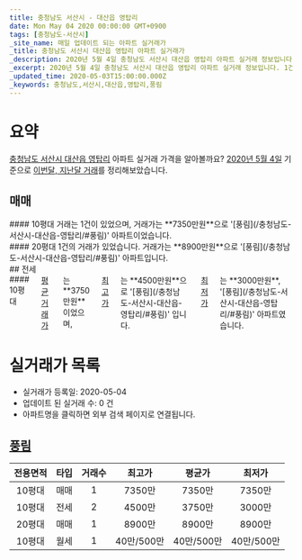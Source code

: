 ```yaml
---
title: 충청남도 서산시 - 대산읍 영탑리
date: Mon May 04 2020 00:00:00 GMT+0900
tags: [충청남도-서산시]
_site_name: 매일 업데이트 되는 아파트 실거래가
_title: 충청남도 서산시 대산읍 영탑리 아파트 실거래가
_description: 2020년 5월 4일 충청남도 서산시 대산읍 영탑리 아파트 실거래 정보입니다. 1건 아파트 정보가 있습니다.
_excerpt: 2020년 5월 4일 충청남도 서산시 대산읍 영탑리 아파트 실거래 정보입니다. 1건 아파트 정보가 있습니다.
_updated_time: 2020-05-03T15:00:00.000Z
_keywords: 충청남도,서산시,대산읍,영탑리,풍림
---
```





# 요약
<ins>충청남도 서산시 대산읍 영탑리</ins> 아파트 실거래 가격을 알아볼까요? <ins>2020년 5월 4일</ins> 기준으로 <ins>이번달, 지난달 거래</ins>를 정리해보았습니다.

## 매매
<div class="container">
<div class="six columns" markdown="1">
#### 10평대
거래는 1건이 있었으며, 거래가는 **7350만원**으로 '[풍림](/충청남도-서산시-대산읍-영탑리/#풍림)' 아파트이었습니다.
</div>
<div class="six columns" markdown="1">
#### 20평대
1건의 거래가 있었습니다. 거래가는 **8900만원**으로 '[풍림](/충청남도-서산시-대산읍-영탑리/#풍림)' 아파트입니다.
</div>
</div>
## 전세
<div class="container">
<div class="twelve columns" markdown="1">
#### 10평대
<ins>평균 거래가</ins>는 **3750만원**이었으며, <ins>최고가</ins>는 **4500만원**으로 '[풍림](/충청남도-서산시-대산읍-영탑리/#풍림)' 입니다. <ins>최저가</ins>는 **3000만원**, '[풍림](/충청남도-서산시-대산읍-영탑리/#풍림)' 아파트였습니다.
</div>
</div>



# 실거래가 목록
- 실거래가 등록일: 2020-05-04
- 업데이트 된 실거래 수: 0 건
- 아파트명을 클릭하면 외부 검색 페이지로 연결됩니다.

## [풍림](#풍림)

|전용면적|타입|거래수|최고가|평균가|최저가|
|:---:|:---:|:---:|:---:|:---:|:---:|
|10평대|<span class="deal-type-1">매매</span>|1|7350만|7350만|7350만|
|10평대|<span class="deal-type-2">전세</span>|2|4500만|3750만|3000만|
|20평대|<span class="deal-type-1">매매</span>|1|8900만|8900만|8900만|
|10평대|<span class="deal-type-3">월세</span>|1|40만/500만|40만/500만|40만/500만|

<br/>




